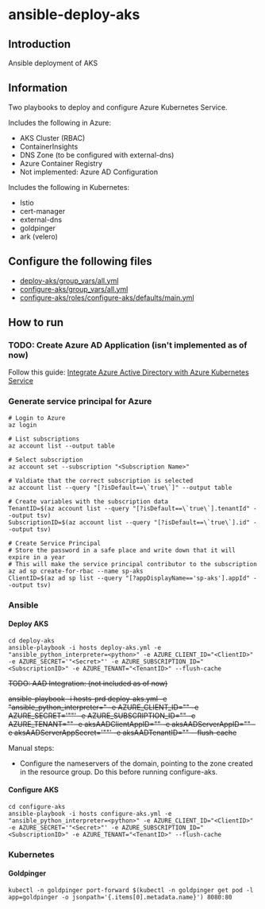 # ansible-deploy-aks

## Introduction
Ansible deployment of AKS

## Information
Two playbooks to deploy and configure Azure Kubernetes Service.

Includes the following in Azure:
* AKS Cluster (RBAC)
* ContainerInsights
* DNS Zone (to be configured with external-dns)
* Azure Container Registry
* Not implemented: Azure AD Configuration

Includes the following in Kubernetes:
* Istio
* cert-manager
* external-dns
* goldpinger
* ark (velero)

## Configure the following files
* [deploy-aks/group_vars/all.yml](deploy-aks/group_vars/all.yml)
* [configure-aks/group_vars/all.yml](configure-aks/group_vars/all.yml)
* [configure-aks/roles/configure-aks/defaults/main.yml](configure-aks/roles/configure-aks/defaults/main.yml)

## How to run

### TODO: Create Azure AD Application (isn't implemented as of now)
Follow this guide: [Integrate Azure Active Directory with Azure Kubernetes Service](https://docs.microsoft.com/en-us/azure/aks/aad-integration)

### Generate service principal for Azure
```azcli
# Login to Azure
az login

# List subscriptions
az account list --output table

# Select subscription
az account set --subscription "<Subscription Name>"

# Valdiate that the correct subscription is selected
az account list --query "[?isDefault==\`true\`]" --output table

# Create variables with the subscription data
TenantID=$(az account list --query "[?isDefault==\`true\`].tenantId" --output tsv)
SubscriptionID=$(az account list --query "[?isDefault==\`true\`].id" --output tsv)

# Create Service Principal
# Store the password in a safe place and write down that it will expire in a year
# This will make the service principal contributor to the subscription
az ad sp create-for-rbac --name sp-aks
ClientID=$(az ad sp list --query "[?appDisplayName=='sp-aks'].appId" --output tsv)
```

### Ansible
#### Deploy AKS
```ansible
cd deploy-aks
ansible-playbook -i hosts deploy-aks.yml -e "ansible_python_interpreter=<python>" -e AZURE_CLIENT_ID="<ClientID>" -e AZURE_SECRET='"<Secret>"' -e AZURE_SUBSCRIPTION_ID="<SubscriptionID>" -e AZURE_TENANT="<TenantID>" --flush-cache
```

~~TODO: AAD Integration: (not included as of now)~~

~~ansible-playbook -i hosts-prd deploy-aks.yml -e "ansible_python_interpreter=<python>" -e AZURE_CLIENT_ID="<ClientID>" -e AZURE_SECRET='"<Secret>"' -e AZURE_SUBSCRIPTION_ID="<SubscriptionID>" -e AZURE_TENANT="<TenantID>" -e aksAADClientAppID="<AKS AAD Client App ID>" -e aksAADServerAppID="<AKS AAD Server App ID>" -e aksAADServerAppSecret='"<AKS AAD Server App Secret>"' -e aksAADTenantID="<AKS AAD Tenant ID>" --flush-cache~~


Manual steps:
* Configure the nameservers of the domain, pointing to the zone created in the resource group. Do this before running configure-aks.

#### Configure AKS
```ansible
cd configure-aks
ansible-playbook -i hosts configure-aks.yml -e "ansible_python_interpreter=<python>" -e AZURE_CLIENT_ID="<ClientID>" -e AZURE_SECRET='"<Secret>"' -e AZURE_SUBSCRIPTION_ID="<SubscriptionID>" -e AZURE_TENANT="<TenantID>" --flush-cache
```

### Kubernetes
#### Goldpinger
```kubectl
kubectl -n goldpinger port-forward $(kubectl -n goldpinger get pod -l app=goldpinger -o jsonpath='{.items[0].metadata.name}') 8080:80
```